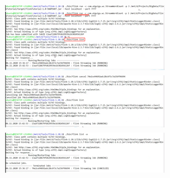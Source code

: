 ![image-20211205214604361](MarkDownImages/013-Flink理论-Flink部署（四）命令行提交.assets/image-20211205214604361.png)![image-20211206225715213](MarkDownImages/013-Flink理论-Flink部署（四）命令行提交.assets/image-20211206225715213.png)

![image-20211206225810889](MarkDownImages/013-Flink理论-Flink部署（四）命令行提交.assets/image-20211206225810889.png)

![image-20211206225841395](MarkDownImages/013-Flink理论-Flink部署（四）命令行提交.assets/image-20211206225841395.png)